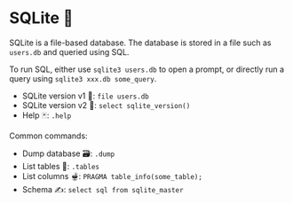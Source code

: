 # SQLite 🦐

<div class="row row-cols-lg-2"><div>

SQLite is a file-based database. The database is stored in a file such as `users.db` and queried using SQL.

To run SQL, either use `sqlite3 users.db` to open a prompt, or directly run a query using `sqlite3 xxx.db some_query`.

* SQLite version v1 🔎: `file users.db`
* SQLite version v2 🔎: `select sqlite_version()`
* Help 🃏: `.help`
</div><div>

Common commands:

* Dump database 🗃️: `.dump`
* List tables 🧊: `.tables`
* List columns 🫕: `PRAGMA table_info(some_table);`
* Schema ✍️: `select sql from sqlite_master`
</div></div>